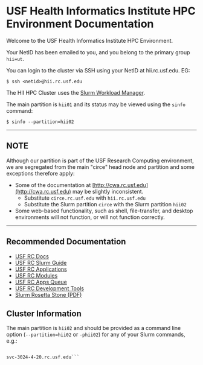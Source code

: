 # USF Health Informatics Institute HPC Environment Documentation

Welcome to the USF Health Informatics Institute HPC Environment.

Your NetID has been emailed to you, and you belong to the primary group `hii=ut`.

You can login to the cluster via SSH using your NetID at hii.rc.usf.edu. EG:

`$ ssh <netid>@hii.rc.usf.edu`

The HII HPC Cluster uses the [Slurm Workload Manager](http://slurm.schedmd.com).

The main partition is `hii01` and its status may be viewed using the `sinfo` command:

`$ sinfo --partition=hii02`

---

## NOTE

Although our partition is part of the USF Research Computing environment, we are segregated from the main "circe" head node and partition and some exceptions therefore apply:

- Some of the documentation at [http://cwa.rc.usf.edu](http://cwa.rc.usf.edu) may be slightly inconsistent.
  - Substitute `circe.rc.usf.edu` with `hii.rc.usf.edu`
  - Substitute the Slurm partition `circe` with the Slurm partition `hii02`
- Some web-based functionality, such as shell, file-transfer, and desktop environments will not function, or will not function correctly.

---

## Recommended Documentation
- [USF RC Docs](https://cwa.rc.usf.edu/projects/research-computing/wiki)
- [USF RC Slurm Guide](https://cwa.rc.usf.edu/projects/research-computing/wiki/Guide_to_SLURM)
- [USF RC Applications](https://cwa.rc.usf.edu/projects/research-computing/wiki/Applications)
- [USF RC Modules](https://cwa.rc.usf.edu/projects/research-computing/wiki/Modules)
- [USF RC Apps Queue](https://cwa.rc.usf.edu/projects/research-computing/wiki/AppsQueue)
- [USF RC Development Tools](https://cwa.rc.usf.edu/projects/research-computing/wiki/DevelopmentTools)
- [Slurm Rosetta Stone (PDF)](http://slurm.schedmd.com/rosetta.pdf)

## Cluster Information

The main partition is `hii02` and should be provided as a command line option (`--partition=hii02` or `-phii02`) for any of your Slurm commands, e.g.:

```srun --partition=hii02 uname -n

svc-3024-4-20.rc.usf.edu```
